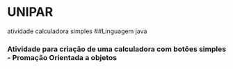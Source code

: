 # UNIPAR
atividade calculadora simples
##Linguagem java
### Atividade para criação de uma calculadora com botões simples - Promação Orientada a objetos
